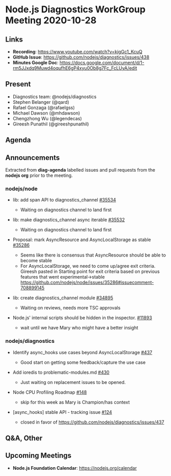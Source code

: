 # Node.js  Diagnostics WorkGroup Meeting 2020-10-28

## Links

* **Recording**: https://www.youtube.com/watch?v=kjgGc1_KcuQ
* **GitHub Issue**: https://github.com/nodejs/diagnostics/issues/438
* **Minutes Google Doc**: https://docs.google.com/document/d/1-rm5JJxdq9Muwd4oqufhE6gP4xyu0Ob8g7Fc_FcLUyA/edit

## Present

* Diagnostics team: @nodejs/diagnostics
* Stephen Belanger (@qard)
* Rafael Gonzaga (@rafaelgss)
* Michael Dawson (@mhdawson)
* Chengzhong Wu (@legendecas)
* Gireesh Punathil (@gireeshpunathil)


## Agenda

## Announcements

Extracted from **diag-agenda** labelled issues and pull requests from the **nodejs org** prior to the meeting.

### nodejs/node

* lib: add span API to diagnostics_channel [#35534](https://github.com/nodejs/node/pull/35534)
  * Waiting on diagnostics channel to land first

* lib: make diagnostics_channel async iterable  [#35532](https://github.com/nodejs/node/pull/35532)
  * Waiting on diagnostics channel to land first

* Proposal: mark AsyncResource and AsyncLocalStorage as stable [#35286](https://github.com/nodejs/node/issues/35286)
  * Seems like there is consensus that AsyncResource should be able to become stable
  * For AsyncLocalStorage, we need to come up/agree exit criteria. Gireesh pasted in
    Starting point for exit criteria based on previous features that went experimental->stable
    https://github.com/nodejs/node/issues/35286#issuecomment-708899145

* lib: create diagnostics_channel module [#34895](https://github.com/nodejs/node/pull/34895)
  * Waiting on reviews, needs more TSC approvals

* Node.js' internal scripts should be hidden in the inspector. [#11893](https://github.com/nodejs/node/issues/11893)
  * wait until we have Mary who might have a better insight

### nodejs/diagnostics

* Identify async_hooks use cases beyond AsyncLocalStorage [#437](https://github.com/nodejs/diagnostics/issues/437)
  * Good start on getting some feedback/capture the use case

* Add ioredis to problematic-modules.md [#430](https://github.com/nodejs/diagnostics/pull/430)
  * Just waiting on replacement issues to be opened.

* Node CPU Profiling Roadmap [#148](https://github.com/nodejs/diagnostics/issues/148)
  * skip for this week as Mary is Champion/has context

* \[async_hooks\] stable API - tracking issue [#124](https://github.com/nodejs/diagnostics/issues/124)
  * closed in favor of https://github.com/nodejs/diagnostics/issues/437


## Q&A, Other

## Upcoming Meetings

* **Node.js Foundation Calendar**: https://nodejs.org/calendar
